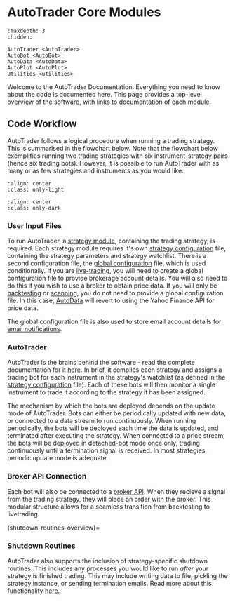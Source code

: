 # AutoTrader Core Modules



```{toctree}
:maxdepth: 3
:hidden:
   
AutoTrader <AutoTrader>
AutoBot <AutoBot>
AutoData <AutoData>
AutoPlot <AutoPlot>
Utilities <utilities>
```



Welcome to the AutoTrader Documentation. Everything you need to know about the code is documented here.
This page provides a top-level overview of the software, with links to documentation of each module.


## Code Workflow
AutoTrader follows a logical procedure when running a trading strategy. This is summarised in the flowchart below.
Note that the flowchart below exemplifies running two trading strategies with six instrument-strategy pairs (hence
six trading bots). However, it is possible to run AutoTrader with as many or as few strategies and instruments as 
you would like.

```{image} ../assets/images/light-code-workflow.svg
:align: center
:class: only-light
```

```{image} ../assets/images/dark-code-workflow.svg
:align: center
:class: only-dark
```



### User Input Files
To run AutoTrader, a [strategy module](trading-strategy), containing the trading strategy, is required. Each strategy module
requires it's own [strategy configuration](strategy-config) file, containing the strategy parameters and strategy
watchlist. There is a second configuration file, the [global configuration](global-config) file, which is used 
conditionally. If you are [live-trading](autotrader-mediums), you will need to create a global configuration 
file to provide brokerage account details. You will also need to do this if you wish to use a broker to obtain price data. 
If you will only be [backtesting](autotrader-mediums) or [scanning](autotrader-mediums), you do not need 
to provide a global configuration file. In this case, [AutoData](autodata-docs) will revert to using the Yahoo Finance 
API for price data.

The global configuration file is also used to store email account details for [email notifications](emailing-utils).

### AutoTrader
AutoTrader is the brains behind the software - read the complete documentation for it [here](autotrader-docs). In brief,
it compiles each strategy and assigns a trading bot for each instrument in the strategy's watchlist (as defined in the 
[strategy configuration](strategy-config) file). Each of these bots will then monitor a single instrument
to trade it according to the strategy it has been assigned. 

The mechanism by which the bots are deployed depends on the update mode of AutoTrader. Bots can either be periodically
updated with new data, or connected to a data stream to run continuously. When running periodically, the bots will be 
deployed each time the data is updated, and terminated after executing the strategy. When connected to a price stream,
the bots will be deployed in detached-bot mode once only, trading continuously until a termination signal is received.
In most strategies, periodic update mode is adequate. 

### Broker API Connection
Each bot will also be connected to a [broker API](broker-interface). When they recieve a signal from the trading strategy,
they will place an order with the broker. This modular structure allows for a seamless transition from backtesting to 
livetrading. 


(shutdown-routines-overview)=
### Shutdown Routines
AutoTrader also supports the inclusion of strategy-specific shutdown routines. This includes any processes you would like 
to run *after* your strategy is finished trading. This may include writing data to file, pickling the strategy instance,
or sending termination emails. Read more about this functionality [here](strategy-shutdown-routine).

